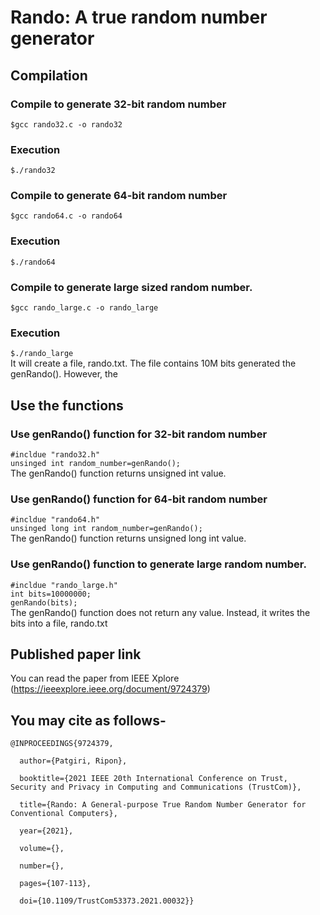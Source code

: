 # Rando: A true random number generator

## Compilation
### Compile to generate 32-bit random number
`$gcc rando32.c -o rando32`

### Execution
`$./rando32`

### Compile to generate 64-bit random number
`$gcc rando64.c -o rando64`

### Execution
`$./rando64`

### Compile to generate large sized random number.
`$gcc rando_large.c -o rando_large`

### Execution
`$./rando_large`\
It will create a file, rando.txt. The file contains 10M bits generated the genRando(). However, the

## Use the functions

### Use genRando() function for 32-bit random number

`#incldue "rando32.h" `\
`unsinged int random_number=genRando();`\
The genRando() function returns unsigned int value.

### Use genRando() function for 64-bit random number

`#incldue "rando64.h"`\
`unsinged long int random_number=genRando();`\
The genRando() function returns unsigned long int value.

### Use genRando() function to generate large random number.

`#incldue "rando_large.h"`\
`int bits=10000000;`\
`genRando(bits);`\
The genRando() function does not return any value. Instead, it writes the bits into a file, rando.txt


## Published paper link
You can read the paper from IEEE Xplore (https://ieeexplore.ieee.org/document/9724379)

## You may cite as follows-

``` 
@INPROCEEDINGS{9724379,

  author={Patgiri, Ripon},

  booktitle={2021 IEEE 20th International Conference on Trust, Security and Privacy in Computing and Communications (TrustCom)}, 

  title={Rando: A General-purpose True Random Number Generator for Conventional Computers}, 

  year={2021},

  volume={},

  number={},

  pages={107-113},

  doi={10.1109/TrustCom53373.2021.00032}}
```
